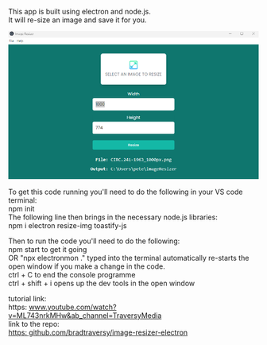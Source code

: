 This app is built using electron and node.js.<br>
It will re-size an image and save it for you. <br>

![alt text](image-resizer-screenshot.png)

To get this code running you'll need to do the following in your VS code terminal:<br>
npm init<br>
The following line then brings in the necessary node.js libraries:<br>
npm i electron resize-img toastify-js<br>

Then to run the code you'll need to do the following: <br>
npm start to get it going<br>
OR "npx electronmon ." typed into the terminal automatically re-starts the open window if you make a change in the code.<br>
ctrl + C to end the console programme<br>
ctrl + shift + i opens up the dev tools in the open window<br>

tutorial link:<br>
https: www.youtube.com/watch?v=ML743nrkMHw&ab_channel=TraversyMedia<br>
link to the repo:<br>
[https: github.com/bradtraversy/image-resizer-electron](https://github.com/bradtraversy/image-resizer-electron)